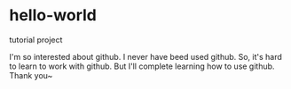 # hello-world
tutorial project

I'm so interested about github. I never have beed used github.
So, it's hard to learn to work with github. But I'll complete learning how to use github.
Thank you~
